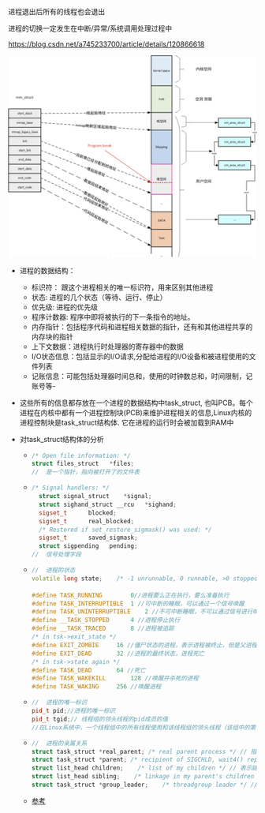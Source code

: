 进程退出后所有的线程也会退出



进程的切换一定发生在中断/异常/系统调用处理过程中



https://blog.csdn.net/a745233700/article/details/120866618



![](../image/process的地址空间.jpg)



- 进程的数据结构：
  - 标识符： 跟这个进程相关的唯一标识符，用来区别其他进程
  - 状态: 进程的几个状态（等待、运行、停止）
  - 优先级: 进程的优先级
  - 程序计数器: 程序中即将被执行的下一条指令的地址。
  - 内存指针：包括程序代码和进程相关数据的指针，还有和其他进程共享的内存块的指针
  - 上下文数据：进程执行时处理器的寄存器中的数据
  - I/O状态信息：包括显示的I/O请求,分配给进程的I/O设备和被进程使用的文件列表
  - 记账信息：可能包括处理器时间总和，使用的时钟数总和，时间限制，记账号等-
- 这些所有的信息都存放在一个进程的数据结构中task_struct, 也叫PCB。每个进程在内核中都有一个进程控制块(PCB)来维护进程相关的信息,Linux内核的进程控制块是task_struct结构体. 它在进程的运行时会被加载到RAM中





- 对task_struct结构体的分析

  - ```cpp
    /* Open file information: */
    struct files_struct   *files;
    //	是一个指针，指向被打开了的文件表
    ```

  - ```cpp
    /* Signal handlers: */
      struct signal_struct    *signal;
      struct sighand_struct __rcu   *sighand;
      sigset_t      blocked;
      sigset_t      real_blocked;
      /* Restored if set_restore_sigmask() was used: */
      sigset_t      saved_sigmask;
      struct sigpending   pending;
    //	信号处理字段
    ```

  - ```cpp
    //	进程的状态
    volatile long state;	/* -1 unrunnable, 0 runnable, >0 stopped */
    
    #define TASK_RUNNING        0//进程要么正在执行，要么准备执行
    #define TASK_INTERRUPTIBLE  1 //可中断的睡眠，可以通过一个信号唤醒
    #define TASK_UNINTERRUPTIBLE    2 //不可中断睡眠，不可以通过信号进行唤醒
    #define __TASK_STOPPED      4 //进程停止执行
    #define __TASK_TRACED       8 //进程被追踪
    /* in tsk->exit_state */ 
    #define EXIT_ZOMBIE     16 //僵尸状态的进程，表示进程被终止，但是父进程还没有获取它的终止信息，比如进程有没有执行完等信息。                     
    #define EXIT_DEAD       32 //进程的最终状态，进程死亡
    /* in tsk->state again */ 
    #define TASK_DEAD       64 //死亡
    #define TASK_WAKEKILL       128 //唤醒并杀死的进程
    #define TASK_WAKING     256 //唤醒进程
    ```

  - ```cpp
    //	进程的唯一标识
    pid_t pid;//进程的唯一标识
    pid_t tgid;// 线程组的领头线程的pid成员的值
    //在Linux系统中，一个线程组中的所有线程使用和该线程组的领头线程（该组中的第一个轻量级进程）相同的PID，并被存放在tgid成员中。只有线程组的领头线程的pid成员才会被设置为与tgid相同的值。注意，getpid()系统调用返回的是当前进程的tgid值而不是pid值。（线程是程序运行的最小单位，进程是程序运行的基本单位。）
    ```

  - ```cpp
    //	进程的亲属关系
    struct task_struct *real_parent; /* real parent process */ // 指向其父进程，如果创建它的父进程不再存在，则指向PID为1的init进程
    struct task_struct *parent; /* recipient of SIGCHLD, wait4() reports */ // 指向其父进程，当它终止时，必须向它的父进程发送信号。它的值通常与real_parent相同
    struct list_head children;    /* list of my children */ // 表示链表的头部，链表中的所有元素都是它的子进程（进程的子进程链表）
    struct list_head sibling;    /* linkage in my parent's children list */ // 用于把当前进程插入到兄弟链表中（进程的兄弟链表）
    struct task_struct *group_leader;    /* threadgroup leader */ // 指向其所在进程组的领头进程
    ```

  - [参考](https://blog.csdn.net/qq_52703909/article/details/123664176)